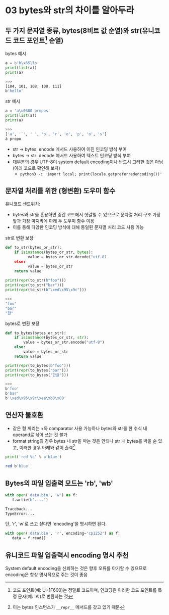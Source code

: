 # 03 bytes와 str의 차이를 알아두라
## 두 가지 문자열 종류, bytes(8비트 값 순열)와 str(유니코드 코드 포인트[^1] 순열)

bytes 예시
```python
a = b'h\x65llo'
print(list(a))
print(a)
```
```bash
>>>
[104, 101, 108, 108, 111]
b'hello'
```

str 예시
```python
a = 'a\u0300 propos'
print(list(a))
print(a)
```
```bash
>>>
['a', '`', ' ', 'p', 'r', 'o', 'p', 'o', 's']
à propo
```

- str -> bytes: encode 메서드 사용하여 이진 인코딩 방식 부여
- bytes -> str: decode 메서드 사용하여 텍스트 인코딩 방식 부여
- 대부분의 경우 UTF-8이 system default encoding이나 반드시 그러한 것은 아님 (아래 코드로 확인해 보자)
   - ```python3 -c 'import local; print(locale.getpreferredencoding())'``` 

## 문자열 처리를 위한 (형변환) 도우미 함수

유니코드 샌드위치: 
- bytes와 str을 혼용하면 중간 코드에서 헷갈릴 수 있으므로 문자열 처리 구조 가장 앞과 가장 마지막에 아래 두 도우미 함수 이용
- 이를 통해 다양한 인코딩 방식에 대해 통일된 문자열 처리 코드 사용 가능

str로 변환 보장
```python
def to_str(bytes_or_str):
    if isinstance(bytes_or_str, bytes):
    	  value = bytes_or_str.decode("utf-8)
    else:
    	  value = bytes_or_str
    return value
    
print(repr(to_str(b"foo")))
print(repr(to_str("bar")))
print(repr(to_str(b"\xed\x95\x9c")))
```
```bash
>>>
"foo"
"bar"
"한"
```

bytes로 변환 보장
```python
def to_bytes(bytes_or_str):
    if isinstance(bytes_or_str, str):
    	value = bytes_or_str.encode("utf-8")
    else:
    	value = bytes_or_str
    return value

print(repr(to_bytes(b"foo")))
print(repr(to_bytes("bar")))
print(repr(to_bytes("한글")))
```
```bash
>>>
b'foo'
b'bar'
b'\xed\x95\x9c\xea\xb8\x80'
```

## 연산자 불호환
- 같은 형 끼리는 +와 comparator 사용 가능하나 bytes와 str를 한 수식 내 operand로 섞어 쓰는 것 불가
- format string의 경우 bytes 내 str을 박는 것은 안되나 str 내 bytes를 박을 순 있고, 이러한 경우 아래와 같이 출력[^2]
```python
print('red %s' % b'blue')
```
```bash
red b'blue'
```

## Bytes의 파일 입출력 모드는 'rb', 'wb'
```python
with open('data.bin', 'w') as f:
   f.wrtie(b'....')
```
```bash
Traceback...
TypeError:...
```

단, 'r', 'w'로 쓰고 싶다면 'encoding'을 명시하면 된다.
```python
with open('data.bin', 'r', encoding='cp1252') as f:
   data = f.read()
```

## 유니코드 파일 입출력시 encoding 명시 추천
System default encoding을 신뢰하는 것은 향후 오류를 야기할 수 있으므로 encoding은 항상 명시적으로 주는 것이 좋음

[^1]: 코드 포인트(예: U+1F600)는 정말로 코드이며, 인코딩은 이러한 코드 포인트를 특정 문자(예: 'A')로 변환하는 것
[^2]: 이는 bytes 인스턴스가 ```__repr__``` 메서드를 갖고 있기 때문
